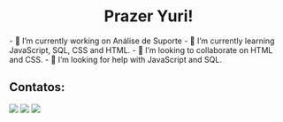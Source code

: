 <h1 align="center">Prazer Yuri!</h1>
- 🔭 I’m currently working on Análise de Suporte
- 🌱 I’m currently learning JavaScript, SQL, CSS and HTML.
- 👯 I’m looking to collaborate on HTML and CSS.
- 🤔 I’m looking for help with JavaScript and SQL.

## Contatos:

<div>

<a href="https://www.instagram.com/yurisantos00_" target="_blank"><img loading="lazy" src="https://img.shields.io/badge/-Instagram-%23E4405F?style=for-the-badge&logo=instagram&logoColor=white" target="_blank"></a>
<a href = "mailto:lousantos.ti@gmail.com"><img loading="lazy" src="https://img.shields.io/badge/Gmail-D14836?style=for-the-badge&logo=gmail&logoColor=white" target="_blank"></a>
<a href="https://www.linkedin.com/in/yuri-santos00/" target="_blank"><img loading="lazy" src="https://img.shields.io/badge/-LinkedIn-%230077B5?style=for-the-badge&logo=linkedin&logoColor=white" target="_blank"></a>   
</div>



